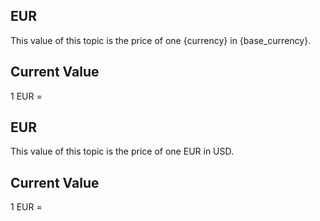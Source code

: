 ## EUR

This value of this topic is the price of one {currency} in {base_currency}.

## Current Value

1 EUR = <Topic topic="finance/stock-exchange/currency/EUR/USD" decimals="3" unit="USD"/>

## EUR

This value of this topic is the price of one EUR in USD.

## Current Value

1 EUR = <Topic topic="finance/stock-exchange/currency/EUR/USD" decimals="3" unit="USD"/>

